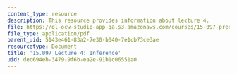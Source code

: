 ```yaml
---
content_type: resource
description: This resource provides information about lecture 4.
file: https://ol-ocw-studio-app-qa.s3.amazonaws.com/courses/15-097-prediction-machine-learning-and-statistics-spring-2012/dec694eb34799f6bea2e91b1c06551a0_MIT15_097S12_lec04.pdf
file_type: application/pdf
parent_uid: 5143e461-83a2-7e30-b040-7e1cb73ce3ae
resourcetype: Document
title: '15.097 Lecture 4: Inference'
uid: dec694eb-3479-9f6b-ea2e-91b1c06551a0
---
```

